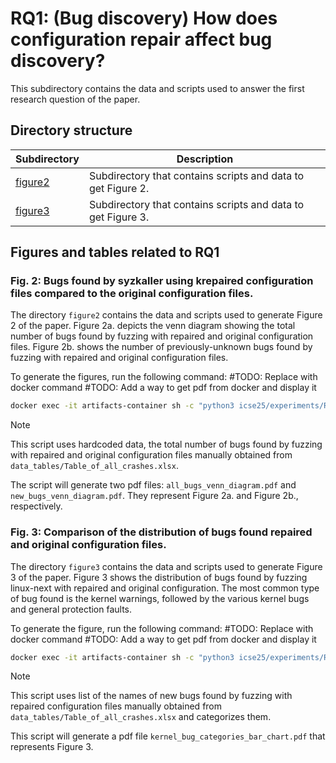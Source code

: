 # RQ1: (Bug discovery) How does configuration repair affect bug discovery?
This subdirectory contains the data and scripts used to answer the first research
question of the paper.

## Directory structure
|Subdirectory|Description|
|----|----|
|[figure2](figure2)|Subdirectory that contains scripts and data to get Figure 2.|
|[figure3](figure3)|Subdirectory that contains scripts and data to get Figure 3.|

## Figures and tables related to RQ1
### Fig. 2: Bugs found by syzkaller using krepaired configuration files compared to the original configuration files.
The directory `figure2` contains the data and scripts used to generate Figure 2
of the paper.
Figure 2a. depicts the venn diagram showing the total number of bugs found by
fuzzing with repaired and original configuration files.
Figure 2b. shows the number of previously-unknown bugs found by fuzzing with
repaired and original configuration files.

To generate the figures, run the following command:
#TODO: Replace with docker command
#TODO: Add a way to get pdf from docker and display it
```bash
docker exec -it artifacts-container sh -c "python3 icse25/experiments/RQ1/figure2/venn_diagram.py"; docker cp artifacts-container:/home/apprunner/all_bugs_venn_diagram.pdf ./all_bugs_venn_diagram.pdf; docker cp artifacts-container:/home/apprunner/new_bugs_venn_diagram.pdf ./new_bugs_venn_diagram.pdf; open ./all_bugs_venn_diagram.pdf; open ./new_bugs_venn_diagram.pdf;
```
> [!NOTE]
> This script uses hardcoded data, the total number of bugs found by fuzzing
with repaired and original configuration files manually obtained from `data_tables/Table_of_all_crashes.xlsx`.

The script will generate two pdf files: `all_bugs_venn_diagram.pdf` and `new_bugs_venn_diagram.pdf`.
They represent Figure 2a. and Figure 2b., respectively.

### Fig. 3: Comparison of the distribution of bugs found repaired and original configuration files.
The directory `figure3` contains the data and scripts used to generate Figure 3
of the paper.
Figure 3 shows the distribution of bugs found by fuzzing linux-next with repaired and
original configuration.
The most common type of bug found is the kernel warnings, followed by the
various kernel bugs and general protection faults.

To generate the figure, run the following command:
#TODO: Replace with docker command
#TODO: Add a way to get pdf from docker and display it
```bash
docker exec -it artifacts-container sh -c "python3 icse25/experiments/RQ1/figure3/categorize_bugs_bar_chart.py"; docker cp artifacts-container:/home/apprunner/kernel_bug_categories_bar_chart.pdf ./kernel_bug_categories_bar_chart.pdf; open ./kernel_bug_categories_bar_chart.pdf;
```
> [!NOTE]
> This script uses list of the names of new bugs found by fuzzing with repaired
configuration files manually obtained from `data_tables/Table_of_all_crashes.xlsx` and
categorizes them.

This script will generate a pdf file `kernel_bug_categories_bar_chart.pdf` that
represents Figure 3.
